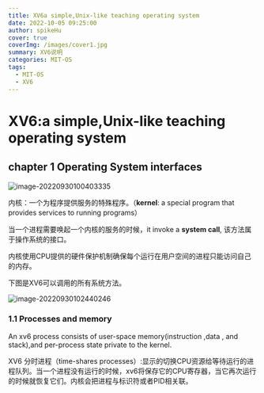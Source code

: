 ```yaml
---
title: XV6a simple,Unix-like teaching operating system
date: 2022-10-05 09:25:00
author: spikeHu
cover: true
coverImg: /images/cover1.jpg
summary: XV6说明
categories: MIT-OS
tags:
  - MIT-OS
  - XV6
---
```


# XV6:a simple,Unix-like teaching operating system

## chapter 1 Operating System interfaces

![image-20220930100403335](typora-user-images\image-20220930100403335.png)

内核：一个为程序提供服务的特殊程序。（**kernel**: a special program that provides services to running programs）
<!--more-->

当一个进程需要唤起一个内核的服务的时候，it invoke a **system call**, 该方法属于操作系统的接口。

内核使用CPU提供的硬件保护机制确保每个运行在用户空间的进程只能访问自己的内存。

下图是XV6可以调用的所有系统方法。

![image-20220930102440246](typora-user-images\image-20220930102440246.png)

### 1.1 Processes and memory

An xv6 process consists of user-space memory(instruction ,data , and stack),and per-process state private to the kernel.

XV6 分时进程（time-shares processes）:显示的切换CPU资源给等待运行的进程队列。当一个进程没有运行的时候，xv6将保存它的CPU寄存器，当它再次运行的时候就恢复它们。内核会把进程与标识符或者PID相关联。



